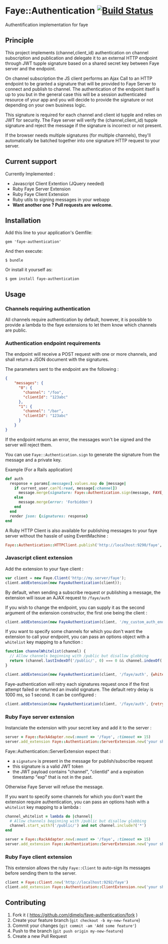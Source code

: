 # Faye::Authentication [![Build Status](https://travis-ci.org/jarthod/faye-authentication.svg?branch=master)](https://travis-ci.org/dimelo/faye-authentication)

Authentification implementation for faye

## Principle

This project implements (channel,client_id) authentication on channel subscription and publication and delegate it to an external HTTP endpoint through JWT tupple signature based on a shared secret key between Faye server and the endpoint.

On channel subscription the JS client performs an Ajax Call to an HTTP endpoint to be granted a signature that will be provided to Faye Server to connect and publish to channel. The authentication of the endpoint itself is up to you but in the general case this will be a session authenticated resource of your app and you will decide to provide the signature or not depending on your own business logic.

This signature is required for each channel and client id tupple and relies on JWT for security. The Faye server will verify the (channel,client_id) tupple signature and reject the message if the signature is incorrect or not present.

If the browser needs multiple signatures (for multiple channels), they'll automatically be batched together into one signature HTTP request to your server.

## Current support

Currently Implemented :
  - Javascript Client Extention (JQuery needed)
  - Ruby Faye Server Extension
  - Ruby Faye Client Extension
  - Ruby utils to signing messages in your webapp
  - **Want another one ? Pull requests are welcome.**

## Installation

Add this line to your application's Gemfile:

    gem 'faye-authentication'

And then execute:

    $ bundle

Or install it yourself as:

    $ gem install faye-authentication

## Usage

### Channels requiring authentication

All channels require authentication by default, however, it is possible to provide a lambda to the faye extensions to let them know which channels are public.

### Authentication endpoint requirements

The endpoint will receive a POST request with one or more channels, and shall return a JSON document with the signatures.

The parameters sent to the endpoint are the following :

```json
{
    "messages": {
      "0": {
        "channel": "/foo",
        "clientId": "123abc"
      },
      "1": {
        "channel": "/bar",
        "clientId": "123abc"
      }
    }
}
```

If the endpoint returns an error, the messages won't be signed and the server will reject them.

You can use ``Faye::Authentication.sign`` to generate the signature from the message and a private key.

Example (For a Rails application)

```ruby
def auth
  response = params[:messages].values.map do |message|
    if current_user.can?(:read, message[:channel])
      message.merge(signature: Faye::Authentication.sign(message, FAYE_CONFIG['secret']))
    else
      message.merge(error: 'Forbidden')
    end
  end
  render json: {signatures: response}
end

```

A Ruby HTTP Client is also available for publishing messages to your faye server without the hassle of using EventMachine :

```ruby
Faye::Authentication::HTTPClient.publish('http://localhost:9290/faye', '/channel', 'data', 'your private key')
```
### Javascript client extension

Add the extension to your faye client :

```javascript
var client = new Faye.Client('http://my.server/faye');
client.addExtension(new FayeAuthentication(client));
```

By default, when sending a subscribe request or publishing a message, the extension
will issue an AJAX request to ``/faye/auth``

If you wish to change the endpoint, you can supply it as the second argument of the extension constructor, the first one being the client :
````javascript
client.addExtension(new FayeAuthentication(client, '/my_custom_auth_endpoint'));
````

If you want to specify some channels for which you don't want the extension to
call your endpoint, you can pass an options object with a ``whitelist`` key mapping
to a function :

````javascript
function channelWhitelist(channel) {
  // Allow channels beginning with /public but disallow globbing
  return (channel.lastIndexOf('/public/', 0) === 0 && channel.indexOf('*') == -1);
}

client.addExtension(new FayeAuthentication(client, '/faye/auth', {whitelist: channelWhitelist}));
````


Faye-authentication will retry each signatures request once if the first attempt failed or returned an invalid signature. The default retry delay is 1000 ms, so 1 second.
It can be configured :

````javascript
client.addExtension(new FayeAuthentication(client, '/faye/auth', {retry_delay: 200})); // 200 ms retry delay
````


### Ruby Faye server extension

Instanciate the extension with your secret key and add it to the server :

```ruby
server = Faye::RackAdapter.new(:mount => '/faye', :timeout => 15)
server.add_extension Faye::Authentication::ServerExtension.new('your shared secret key')
```

Faye::Authentication::ServerExtension expect that :
- a ``signature`` is present in the message for publish/subscribe request
- this signature is a valid JWT token
- the JWT payload contains "channel", "clientId" and a expiration timestamp "exp" that is not in the past.

Otherwise Faye Server will refuse the message.

If you want to specify some channels for which you don't want the extension require authentication, you can pass an options hash with a ``whitelist`` key mapping to a lambda :

````ruby
channel_whitelist = lambda do |channel|
  # Allow channels beginning with /public but disallow globbing
  channel.start_with?('/public/') and not channel.include?('*')
end

server = Faye::RackAdapter.new(:mount => '/faye', :timeout => 15)
server.add_extension Faye::Authentication::ServerExtension.new('your shared secret key', {whitelist: channel_whitelist})
````

### Ruby Faye client extension

This extension allows the ruby ``Faye::Client`` to auto-sign its messages before sending them to the server.

```ruby
client = Faye::Client.new('http://localhost:9292/faye')
client.add_extension Faye::Authentication::ClientExtension.new('your shared secret key')
```

## Contributing

1. Fork it ( https://github.com/dimelo/faye-authentication/fork )
2. Create your feature branch (`git checkout -b my-new-feature`)
3. Commit your changes (`git commit -am 'Add some feature'`)
4. Push to the branch (`git push origin my-new-feature`)
5. Create a new Pull Request
